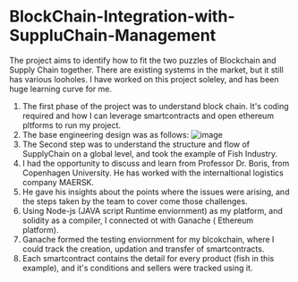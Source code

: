 # BlockChain-Integration-with-SuppluChain-Management


The project aims to identify how to fit the two puzzles of Blockchain and Supply Chain together. There are existing systems in the market, but it still has various looholes. I have worked on this project soleley, and has been huge learning curve for me.

1. The first phase of the project was to understand block chain. It's coding required and how I can leverage smartcontracts and open ethereum pltforms to run my project. 
2. The base engineering design was as follows: ![image](https://user-images.githubusercontent.com/93303431/139183417-f1f17926-6387-427c-927f-b79bc9c6e53a.png)
3. The Second step was to understand the structure and flow of SupplyChain on a global level, and took the example of Fish Industry. 
4. I had the opportunity to discuss and learn from Professor Dr. Boris, from Copenhagen University. He has worked with the internaltional logistics company MAERSK. 
5. He gave his insights about the points where the issues were arising, and the steps taken by the team to cover come those challenges. 
6. Using Node-js (JAVA script Runtime enviornment) as my platform, and solidity as a compiler, I connected ot with Ganache ( Ethereum platform). 
7. Ganache formed the testing enviornment for my blcokchain, where I could track the creation, updation and transfer of smartcontracts.
8. Each smartcontract contains the detail for every product (fish in this example), and it's conditions and sellers were tracked using it.
